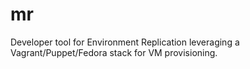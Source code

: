 # mr
Developer tool for Environment Replication leveraging a Vagrant/Puppet/Fedora stack for VM provisioning.
